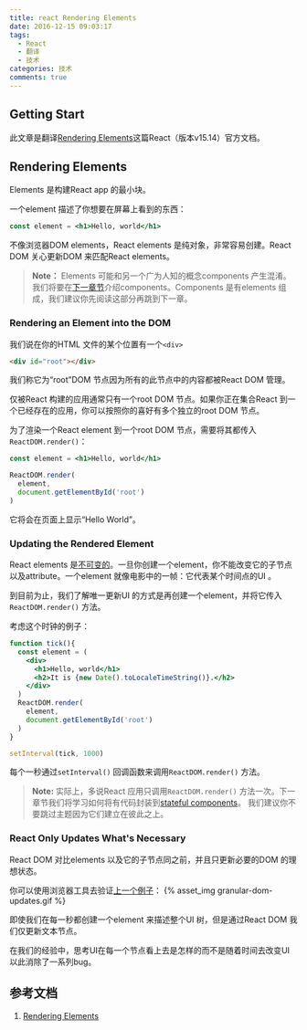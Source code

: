 ```yaml
---
title: react Rendering Elements
date: 2016-12-15 09:03:17
tags:
  - React
  - 翻译
  - 技术
categories: 技术
comments: true
---
```


## Getting Start

此文章是翻译[Rendering Elements](https://facebook.github.io/react/docs/rendering-elements.html)这篇React（版本v15.14）官方文档。

<!--more-->

## Rendering Elements

Elements 是构建React app 的最小块。

一个element 描述了你想要在屏幕上看到的东西：
```jsx
const element = <h1>Hello, world</h1>
```
不像浏览器DOM elements，React elements 是纯对象，非常容易创建。React DOM 关心更新DOM 来匹配React elements。

>**Note：**
Elements 可能和另一个广为人知的概念components 产生混淆。我们将要在[下一章节](https://facebook.github.io/react/docs/components-and-props.html)介绍components。Components 是有elements 组成，我们建议你先阅读这部分再跳到下一章。

### Rendering an Element into the DOM

我们说在你的HTML 文件的某个位置有一个`<div>`
```html
<div id="root"></div>
````
我们称它为“root”DOM 节点因为所有的此节点中的内容都被React DOM 管理。

仅被React 构建的应用通常只有一个root DOM 节点。如果你正在集合React 到一个已经存在的应用，你可以按照你的喜好有多个独立的root DOM 节点。

为了渲染一个React element 到一个root DOM 节点，需要将其都传入`ReactDOM.render()`：
```jsx
const element = <h1>Hello, world</h1>

ReactDOM.render(
  element,
  document.getElementById('root')
)
```
它将会在页面上显示“Hello World”。

### Updating the Rendered Element

React elements 是[不可变的](https://en.wikipedia.org/wiki/Immutable_object)。一旦你创建一个element，你不能改变它的子节点以及attribute。一个element 就像电影中的一帧：它代表某个时间点的UI 。

到目前为止，我们了解唯一更新UI 的方式是再创建一个element，并将它传入`ReactDOM.render()` 方法。

考虑这个时钟的例子：
```jsx
function tick(){
  const element = (
    <div>
      <h1>Hello, world</h1>
      <h2>It is {new Date().toLocaleTimeString()}.</h2>
    </div>
  )
  ReactDOM.render(
    element,
    document.getElementById('root')
  )
}

setInterval(tick, 1000)
```
每个一秒通过`setInterval()` 回调函数来调用`ReactDOM.render()` 方法。

>**Note:**
实际上，多说React 应用只调用`ReactDOM.render()` 方法一次。下一章节我们将学习如何将有代码封装到[stateful components](https://facebook.github.io/react/docs/state-and-lifecycle.html)。
我们建议你不要跳过主题因为它们建立在彼此之上。

### React Only Updates What's Necessary

React DOM 对比elements 以及它的子节点同之前，并且只更新必要的DOM 的理想状态。

你可以使用浏览器工具去验证[上一个例子](http://codepen.io/gaearon/pen/gwoJZk?editors=0010)：
{% asset_img granular-dom-updates.gif %}

即使我们在每一秒都创建一个element 来描述整个UI 树，但是通过React DOM 我们仅更新文本节点。

在我们的经验中，思考UI在每一个节点看上去是怎样的而不是随着时间去改变UI以此消除了一系列bug。

## 参考文档

1. [Rendering Elements](https://facebook.github.io/react/docs/rendering-elements.html)
